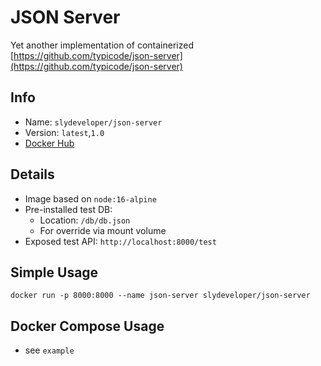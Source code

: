JSON Server
========================
Yet another implementation of containerized [https://github.com/typicode/json-server](https://github.com/typicode/json-server)

Info
----
- Name: `slydeveloper/json-server`
- Version: `latest`,`1.0`
- [Docker Hub](https://hub.docker.com/r/slydeveloper/json-server/)

Details
--------
- Image based on `node:16-alpine`
- Pre-installed test DB:
  - Location: `/db/db.json`
  - For override via mount volume
- Exposed test API: `http://localhost:8000/test`  

Simple Usage
------------
```docker run -p 8000:8000 --name json-server slydeveloper/json-server```

Docker Compose Usage
--------------------
- see `example`